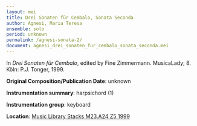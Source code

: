 ```yaml
---
layout: mei
title: Drei Sonaten für Cembalo, Sonata Seconda
author: Agnesi, Maria Teresa
ensemble: solo 
period: unknown
permalink: /agnesi-sonata-2/
document: agnesi_drei_sonaten_fur_cembalo_sonata_seconda.mei
---
```


In *Drei Sonaten für Cembalo*, edited by Fine Zimmermann. MusicaLady; 8. Köln: P.J. Tonger, 1999.  

**Original Composition/Publication Date**: unknown

**Instrumentation summary**: harpsichord (1)

**Instrumentation group**: keyboard 

**Location**: <a href="https://tufts-primo.hosted.exlibrisgroup.com/permalink/f/bnf7qa/01TUN_ALMA21102808270003851" target="_blank">Music Library Stacks M23.A24 Z5 1999</a>
